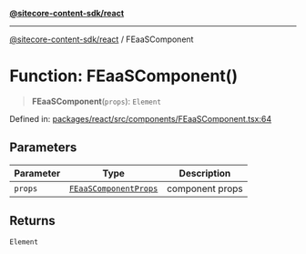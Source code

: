 [**@sitecore-content-sdk/react**](../README.md)

***

[@sitecore-content-sdk/react](../README.md) / FEaaSComponent

# Function: FEaaSComponent()

> **FEaaSComponent**(`props`): `Element`

Defined in: [packages/react/src/components/FEaaSComponent.tsx:64](https://github.com/Sitecore/xmc-jss-dev/blob/7a47a67fd74bc6693c5676ead90b40a2c3227877/packages/react/src/components/FEaaSComponent.tsx#L64)

## Parameters

| Parameter | Type | Description |
| ------ | ------ | ------ |
| `props` | [`FEaaSComponentProps`](../type-aliases/FEaaSComponentProps.md) | component props |

## Returns

`Element`
